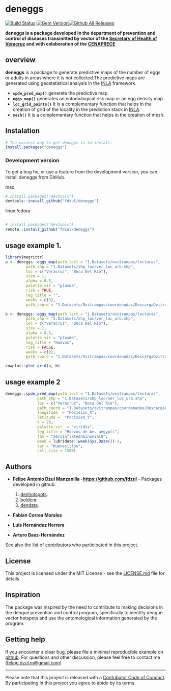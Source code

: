 # **deneggs**

[![Build Status](https://travis-ci.org/pages-themes/cayman.svg?branch=master)](https://travis-ci.org/pages-themes/cayman) [![Gem Version](https://badge.fury.io/rb/jekyll-theme-cayman.svg)](https://badge.fury.io/rb/jekyll-theme-cayman)[![Github All Releases](https://img.shields.io/github/downloads/fdzul/deneggs/total.svg)]()

**deneggs is a package developed in the department of prevention and control of diseases transmitted by vector of the [Secretary of Health of Veracruz](https://www.ssaver.gob.mx/) and with colaboration of the [CENAPRECE](https://www.gob.mx/salud/cenaprece)**


## **overview**

**deneggs** is a package to generate predictive maps of the number of eggs or adults in areas where it is not collected.The predictive maps are generated using geostatistical analysis in the [INLA](http://www.r-inla.org/) framework. 

  - **`spde_pred_map()`** generate the predictive map.
  - **`eggs_map()`** generates an entomological risk map or an egg density map.
  - **`loc_grid_points()`** It is a complementary function that helps in the creation of grid of the locality in the prediction stack in [INLA](http://www.r-inla.org/).
  - **`mesh()`** It is a complementary function that helps in the creation of mesh.

## Instalation

``` r
# The easiest way to get deneggs is to install:
install.packages("deneggs")
```

### Development version

To get a bug fix, or use a feature from the development version, you can
install deneggs from GitHub.

mac
``` r
# install.packages("devtools")
devtools::install_github("fdzul/deneggs")
``` 

linux fedora
``` r

# install.packages("devtools")
remote::install_github("fdzul/deneggs")
```

## usage example 1.
``` r
library(magrittr)
a <- deneggs::eggs_map(path_lect = "1.Datasets/ovitrampas/lecturas",
         path_shp = "1.Datasets/shp_loc/ver_loc_urb.shp",
         loc = c("Veracruz", "Boca Del Río"),
         size = 1,
         alpha = 0.5,
         palette_vir = "plasma",
         risk = TRUE,
         leg_title = "",
         weeks = c(8),
         path_coord = "1.Datasets/Ovitrampas/coordenadas/DescargaOvitrampasMese30.txt")

b <- deneggs::eggs_map(path_lect = "1.Datasets/ovitrampas/lecturas",
         path_shp = "1.Datasets/shp_loc/ver_loc_urb.shp",
         loc = c("Veracruz", "Boca Del Río"),
         size = 1,
         alpha = 0.5,
         palette_vir = "plasma",
         leg_title = "Huevos",
         risk = FALSE,
         weeks = c(8),
         path_coord = "1.Datasets/Ovitrampas/coordenadas/DescargaOvitrampasMese30.txt")

cowplot::plot_grid(a, b)
``` 

## usage example 2
``` r
deneggs::spde_pred_map(path_lect = "1.Datasets/ovitrampas/lecturas",
              path_shp = "1.Datasets/shp_loc/ver_loc_urb.shp",
              loc = c("Veracruz", "Boca Del Río"),
              path_coord = "1.Datasets/ovitrampas/coordenadas/DescargaOvitrampasMese30.txt",
              longitude  = "Pocision_X", 
              latitude =  "Pocision_Y",
              k = 20, 
              palette_vir  = "viridis",
              leg_title = "Huevos de Ae. aegypti",
              fam = "zeroinflatednbinomial0",
              week = lubridate::week(Sys.Date())-1,
              var = "Huevecillos",
              cell_size = 1500)
``` 

## Authors

* **Felipe Antonio Dzul Manzanilla** -**https://github.com/fdzul** - Packages developed in github:

  1) [denhotspots](https://github.com/fdzul/denhotspots). 
  2) [boldenr](https://github.com/fdzul/boldenr). 
  3) [dendata](https://github.com/fdzul/dendata).

* **Fabian Correa Morales**
* **Luis Hernández Herrera**
* **Arturo Baez-Hernández**



See also the list of [contributors](https://github.com/fdzul/deneggs/contributors) who participated in this project.

## License

This project is licensed under the MIT License - see the [LICENSE.md](LICENSE.md) file for details


## Inspiration

The package was inspired by the need to contribute to making decisions in the dengue prevention and control program, specifically to identify dengue vector hotspots and use the entomological information generated by the program.

## Getting help

If you encounter a clear bug, please file a minimal reproducible example
on [github](https://github.com/fdzul/deneggs/issues). For questions
and other discussion, please feel free to contact me (felipe.dzul.m@gmail.com)

-----

Please note that this project is released with a [Contributor Code of
Conduct](https://dplyr.tidyverse.org/CODE_OF_CONDUCT). By participating
in this project you agree to abide by its terms.

